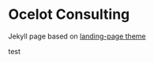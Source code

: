 # Ocelot Consulting
Jekyll page based on [landing-page theme](https://github.com/swcool/landing-page-theme)

test
